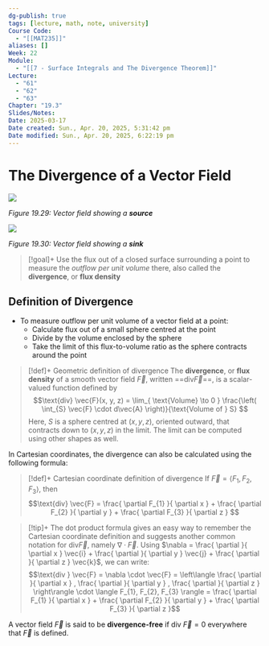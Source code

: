 ```yaml
---
dg-publish: true
tags: [lecture, math, note, university]
Course Code:
  - "[[MAT235]]"
aliases: []
Week: 22
Module:
  - "[[7 - Surface Integrals and The Divergence Theorem]]"
Lecture:
  - "61"
  - "62"
  - "63"
Chapter: "19.3"
Slides/Notes: 
Date: 2025-03-17
Date created: Sun., Apr. 20, 2025, 5:31:42 pm
Date modified: Sun., Apr. 20, 2025, 6:22:19 pm
---
```


# The Divergence of a Vector Field

![](https://i.imgur.com/BmOKUd0.png)

*Figure 19.29: Vector field showing a **source***

![](https://i.imgur.com/1RGCMLj.png)

*Figure 19.30: Vector field showing a **sink***

> [!goal]+ Use the flux out of a closed surface surrounding a point to measure the *outflow per unit volume* there, also called the **divergence**, or **flux density**

## Definition of Divergence

- To measure outflow per unit volume of a vector field at a point:
    - Calculate flux out of a small sphere centred at the point
    - Divide by the volume enclosed by the sphere
    - Take the limit of this flux-to-volume ratio as the sphere contracts around the point

> [!def]+ Geometric definition of divergence
> The **divergence**, or **flux density** of a smooth vector field $\vec{F}$, written ==$\text{div} \vec{F}$==, is a scalar-valued function defined by
> $$\text{div} \vec{F}(x, y, z) = \lim_{ \text{Volume} \to 0 } \frac{\left( \int_{S} \vec{F} \cdot d\vec{A} \right)}{\text{Volume of } S} $$
> Here, $S$ is a sphere centred at $(x, y, z)$, oriented outward, that contracts down to $(x, y, z)$ in the limit.
> The limit can be computed using other shapes as well.

In Cartesian coordinates, the divergence can also be calculated using the following formula:

> [!def]+ Cartesian coordinate definition of divergence
> If $\vec{F} = \langle F_{1}, F_{2}, F_{3} \rangle$, then
> $$\text{div} \vec{F} = \frac{ \partial F_{1} }{ \partial x }  + \frac{ \partial F_{2} }{ \partial y } + \frac{ \partial F_{3} }{ \partial z } $$

> [!tip]+ The dot product formula gives an easy way to remember the Cartesian coordinate definition and suggests another common notation for $\text{div} \vec{F}$, namely $\nabla \cdot \vec{F}$.
> Using $\nabla = \frac{ \partial }{ \partial x } \vec{i} + \frac{ \partial }{ \partial y } \vec{j} + \frac{ \partial }{ \partial z } \vec{k}$, we can write:
> $$\text{div } \vec{F} = \nabla \cdot \vec{F} = \left\langle  \frac{ \partial }{ \partial x } , \frac{ \partial }{ \partial y } , \frac{ \partial  }{ \partial z }   \right\rangle \cdot \langle F_{1}, F_{2}, F_{3} \rangle = \frac{ \partial F_{1} }{ \partial x }  + \frac{ \partial F_{2} }{ \partial y } + \frac{ \partial F_{3} }{ \partial z }$$

A vector field $\vec{F}$ is said to be **divergence-free** if $\text{div }\vec{F} = 0$ everywhere that $\vec{F}$ is defined.

